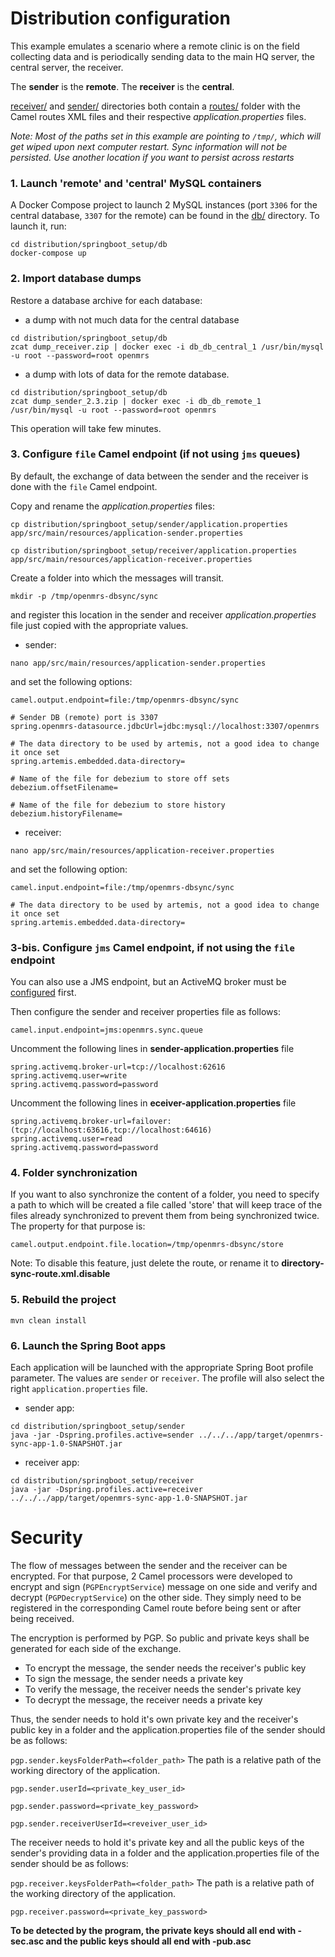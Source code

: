 # Distribution configuration

This example emulates a scenario where a remote clinic is on the field collecting data and is periodically sending data to the main HQ server, the central server, the receiver.

The **sender** is the **remote**. The **receiver** is the **central**.

[receiver/](./receiver) and [sender/](./sender) directories both contain a [routes/](./routes) folder with the Camel routes XML files and their respective _application.properties_ files.

_Note: Most of the paths set in this example are pointing to `/tmp/`, which will get wiped upon next computer restart. Sync information will not be persisted. Use another location if you want to persist across restarts_

### 1. Launch 'remote' and 'central' MySQL containers
A Docker Compose project to launch 2 MySQL instances (port `3306` for the central database, `3307` for the remote) can be found in the [db/](./db/) directory. To launch it, run:
```
cd distribution/springboot_setup/db
docker-compose up
```

### 2. Import database dumps
Restore a database archive for each database:


- a dump with not much data for the central database
```
cd distribution/springboot_setup/db
zcat dump_receiver.zip | docker exec -i db_db_central_1 /usr/bin/mysql -u root --password=root openmrs
```

- a dump with lots of data for the remote database.
```
cd distribution/springboot_setup/db
zcat dump_sender_2.3.zip | docker exec -i db_db_remote_1 /usr/bin/mysql -u root --password=root openmrs
```

This operation will take few minutes.

### 3. Configure `file` Camel endpoint (if not using `jms` queues)

By default, the exchange of data between the sender and the receiver is done with the `file` Camel endpoint.

Copy and rename the _application.properties_ files:
```
cp distribution/springboot_setup/sender/application.properties app/src/main/resources/application-sender.properties
```
```
cp distribution/springboot_setup/receiver/application.properties app/src/main/resources/application-receiver.properties
```

Create a folder into which the messages will transit.
```
mkdir -p /tmp/openmrs-dbsync/sync
```
and register this location in the sender and receiver _application.properties_ file just copied with the appropriate values.

- sender:
```
nano app/src/main/resources/application-sender.properties
```
and set the following options:
```
camel.output.endpoint=file:/tmp/openmrs-dbsync/sync
```
```
# Sender DB (remote) port is 3307
spring.openmrs-datasource.jdbcUrl=jdbc:mysql://localhost:3307/openmrs
```
```
# The data directory to be used by artemis, not a good idea to change it once set
spring.artemis.embedded.data-directory=
```
```
# Name of the file for debezium to store off sets
debezium.offsetFilename=
```
```
# Name of the file for debezium to store history
debezium.historyFilename=
```

- receiver:
```
nano app/src/main/resources/application-receiver.properties
```
and set the following option:
```
camel.input.endpoint=file:/tmp/openmrs-dbsync/sync
```
```
# The data directory to be used by artemis, not a good idea to change it once set
spring.artemis.embedded.data-directory=
```

### 3-bis. Configure `jms` Camel endpoint, if not using the `file` endpoint

You can also use a JMS endpoint, but an ActiveMQ broker must be [configured](../activemq_setup/README.md) first.

Then configure the sender and receiver properties file as follows:
```
camel.input.endpoint=jms:openmrs.sync.queue
```

Uncomment the following lines in **sender-application.properties** file
```
spring.activemq.broker-url=tcp://localhost:62616
spring.activemq.user=write
spring.activemq.password=password
```

Uncomment the following lines in **eceiver-application.properties** file
```
spring.activemq.broker-url=failover:(tcp://localhost:63616,tcp://localhost:64616)
spring.activemq.user=read
spring.activemq.password=password
```

### 4. Folder synchronization
If you want to also synchronize the content of a folder, you need to specify a path to which will be created a file called 'store' that will keep trace of the files already synchronized to prevent them from being synchronized twice.
The property for that purpose is:
```
camel.output.endpoint.file.location=/tmp/openmrs-dbsync/store
```

Note: To disable this feature, just delete the route, or rename it to **directory-sync-route.xml.disable**

### 5. Rebuild the project

```
mvn clean install
```

### 6. Launch the Spring Boot apps
Each application will be launched with the appropriate Spring Boot profile parameter. The values are `sender` or `receiver`. The profile will also select the right `application.properties` file.
- sender app:
 ```
cd distribution/springboot_setup/sender
java -jar -Dspring.profiles.active=sender ../../../app/target/openmrs-sync-app-1.0-SNAPSHOT.jar
```
- receiver app:
```
cd distribution/springboot_setup/receiver
java -jar -Dspring.profiles.active=receiver ../../../app/target/openmrs-sync-app-1.0-SNAPSHOT.jar
```

# Security
The flow of messages between the sender and the receiver can be encrypted. For that purpose, 2 Camel processors were developed to encrypt and sign (`PGPEncryptService`) message on one side and verify and decrypt (`PGPDecryptService`) on the other side. They simply need to be registered in the corresponding Camel route before being sent or after being received.

The encryption is performed by PGP. So public and private keys shall be generated for each side of the exchange.
* To encrypt the message, the sender needs the receiver's public key
* To sign the message, the sender needs a private key
* To verify the message, the receiver needs the sender's private key
* To decrypt the message, the receiver needs a private key

Thus, the sender needs to hold it's own private key and the receiver's public key in a folder and the application.properties file of the sender should be as follows:

`pgp.sender.keysFolderPath=<folder_path>` The path is a relative path of the working directory of the application.

`pgp.sender.userId=<private_key_user_id>`

`pgp.sender.password=<private_key_password>`

`pgp.sender.receiverUserId=<reveiver_user_id>`

The receiver needs to hold it's private key and all the public keys of the sender's providing data in a folder and the application.properties file of the sender should be as follows:

`pgp.receiver.keysFolderPath=<folder_path>` The path is a relative path of the working directory of the application.

`pgp.receiver.password=<private_key_password>`

**To be detected by the program, the private keys should all end with -sec.asc and the public keys should all end with -pub.asc**

